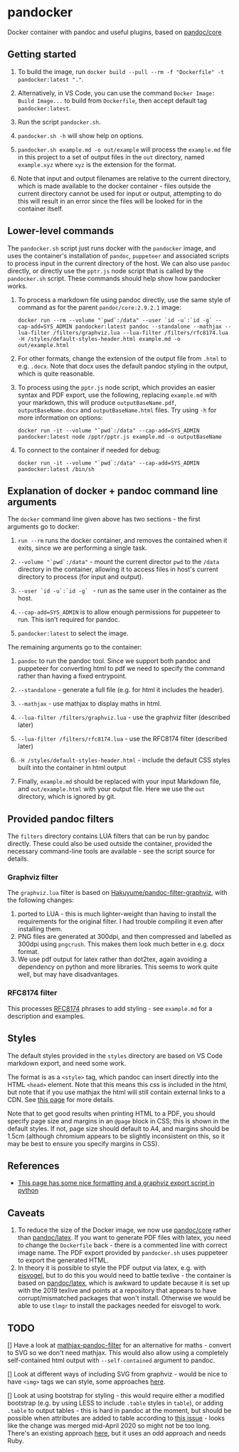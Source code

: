 # pandocker

Docker container with pandoc and useful plugins, based on [pandoc/core](https://hub.docker.com/r/pandoc/core)

## Getting started

1. To build the image, run `docker build --pull --rm -f "Dockerfile" -t pandocker:latest "."`.

2. Alternatively, in VS Code, you can use the command `Docker Image: Build Image...` to build from `Dockerfile`, then accept default tag `pandocker:latest`.

3. Run the script `pandocker.sh`.

4. `pandocker.sh -h` will show help on options.

5. `pandocker.sh example.md -o out/example` will process the `example.md` file in this project to a set of output files in the `out` directory, named `example.xyz` where `xyz` is the extension for the format.

6. Note that input and output filenames are relative to the current directory, which is made available to the docker container - files outside the current directory cannot be used for input or output, attempting to do this will result in an error since the files will be looked for in the container itself.

## Lower-level commands

The `pandocker.sh` script just runs docker with the `pandocker` image, and uses the container's installation of `pandoc`, `puppeteer` and associated scripts to process input in the current directory of the host. We can also use `pandoc` directly, or directly use the `pptr.js` node script that is called by the `pandocker.sh` script. These commands should help show how pandocker works.

1. To process a markdown file using pandoc directly, use the same style of command as for the parent `pandoc/core:2.9.2.1` image:

   ```shell
   docker run --rm --volume "`pwd`:/data" --user `id -u`:`id -g` --cap-add=SYS_ADMIN pandocker:latest pandoc --standalone --mathjax --lua-filter /filters/graphviz.lua --lua-filter /filters/rfc8174.lua -H /styles/default-styles-header.html example.md -o out/example.html
   ```

2. For other formats, change the extension of the output file from `.html` to e.g. `.docx`. Note that docx uses the default pandoc styling in the output, which is quite reasonable.

3. To process using the `pptr.js` node script, which provides an easier syntax and PDF export, use the following, replacing `example.md` with your markdown, this will produce `outputBaseName.pdf`, `outputBaseName.docx` and `outputBaseName.html` files. Try using `-h` for more information on options:

   ```shell
   docker run -it --volume "`pwd`:/data" --cap-add=SYS_ADMIN pandocker:latest node /pptr/pptr.js example.md -o outputBaseName
   ```

4. To connect to the container if needed for debug:

   ```shell
   docker run -it --volume "`pwd`:/data" --cap-add=SYS_ADMIN pandocker:latest /bin/sh
   ```

## Explanation of docker + pandoc command line arguments

The `docker` command line given above has two sections - the first arguments go to docker:

1. ``run --rm`` runs the docker container, and removes the contained when it exits, since we are performing a single task.

2. ``--volume "`pwd`:/data"`` - mount the current director `pwd` to the `/data` directory in the container, allowing it to access files in host's current directory to process (for input and output).

3. ``--user `id -u`:`id -g` `` - run as the same user in the container as the host.

4. `--cap-add=SYS_ADMIN` is to allow enough permissions for puppeteer to run. This isn't required for pandoc.

5. `pandocker:latest` to select the image.

The remaining arguments go to the container:

1. `pandoc` to run the pandoc tool. Since we support both pandoc and puppeteer for converting html to pdf we need to specify the command rather than having a fixed entrypoint.

2. `--standalone` - generate a full file (e.g. for html it includes the header).

3. `--mathjax` - use mathjax to display maths in html.

4. `--lua-filter /filters/graphviz.lua` - use the graphviz filter (described later)

5. `--lua-filter /filters/rfc8174.lua` -  use the RFC8174 filter (described later)

6. `-H /styles/default-styles-header.html` - include the default CSS styles built into the container in html output

7. Finally, `example.md` should be replaced with your input Markdown file, and `out/example.html` with your output file. Here we use the `out` directory, which is ignored by git.

## Provided pandoc filters

The `filters` directory contains LUA filters that can be run by pandoc directly. These could also be used outside the container, provided the necessary command-line tools are available - see the script source for details.

### Graphviz filter

The `graphviz.lua` filter is based on [Hakuyume/pandoc-filter-graphviz](https://github.com/Hakuyume/pandoc-filter-graphviz), with the following changes:

1. ported to LUA - this is much lighter-weight than having to install the requirements for the original filter. I had trouble compiling it even after installing them.
2. PNG files are generated at 300dpi, and then compressed and labelled as 300dpi using `pngcrush`. This makes them look much better in e.g. docx format.
3. We use pdf output for latex rather than dot2tex, again avoiding a dependency on python and more libraries. This seems to work quite well, but may have disadvantages.

### RFC8174 filter

This processes [RFC8174](https://tools.ietf.org/html/rfc8174) phrases to add styling - see `example.md` for a description and examples.

## Styles

The default styles provided in the `styles` directory are based on VS Code markdown export, and need some work.

The format is as a `<style>` tag, which pandoc can insert directly into the HTML `<head>` element. Note that this means this css is included in the html, but note that if you use mathjax the html will still contain external links to a CDN. See [this page](https://devilgate.org/blog/2012/07/02/tip-using-pandoc-to-create-truly-standalone-html-files/) for more details.

Note that to get good results when printing HTML to a PDF, you should specify page size and margins in an `@page` block in CSS; this is shown in the default styles. If not, page size should default to A4, and margins should be 1.5cm (although chromium appears to be slightly inconsistent on this, so it may be best to ensure you specify margins in CSS).

## References

* [This page has some nice formatting and a graphviz export script in python](http://nrstickley.com/pandoc/example.html)

## Caveats

1. To reduce the size of the Docker image, we now use [pandoc/core](https://hub.docker.com/r/pandoc/core) rather than [pandoc/latex](https://hub.docker.com/r/pandoc/latex). If you want to generate PDF files with latex, you need to change the `Dockerfile` back - there is a commented line with correct image name. The PDF export provided by `pandocker.sh` uses puppeteer to export the generated HTML.
2. In theory it is possible to style the PDF output via latex, e.g. with [eisvogel](https://github.com/Wandmalfarbe/pandoc-latex-template), but to do this you would need to battle texlive - the container is based on [pandoc/latex](https://hub.docker.com/r/pandoc/latex), which is awkward to update because it is set up with the 2019 texlive and points at a repository that appears to have corrupt/mismatched packages that won't install. Otherwise we would be able to use `tlmgr` to install the packages needed for eisvogel to work.

## TODO

 [] Have a look at [mathjax-pandoc-filter](https://github.com/lierdakil/mathjax-pandoc-filter) for an alternative for maths - convert to SVG so we don't need mathjax. This would also allow using a completely self-contained html output with `--self-contained` argument to pandoc.

 [] Look at different ways of including SVG from graphviz - would be nice to have `<img>` tags we can style, some approaches [here](https://css-tricks.com/using-svg/).

 [] Look at using bootstrap for styling - this would require either a modified bootstrap (e.g. by using LESS to include `.table` styles in `table`), or adding `.table` to output tables - this is hard in pandoc at the moment, but should be possible when attributes are added to table according to [this issue](https://github.com/jgm/pandoc/issues/1024) - looks like the change was merged mid-April 2020 so might not be too long. There's an existing approach [here](https://github.com/htdebeer/paru/blob/master/examples/filters/add_css_class_to_tables.rb), but it uses an odd approach and needs Ruby.
